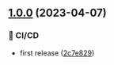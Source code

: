## [1.0.0](https://github.com/artemgv/spacemusic/compare/...1.0.0) (2023-04-07)


### 🦊 CI/CD

* first release ([2c7e829](https://github.com/artemgv/spacemusic/commit/2c7e829cbb892508578da4e9e8141a3b3fbc0df0))
